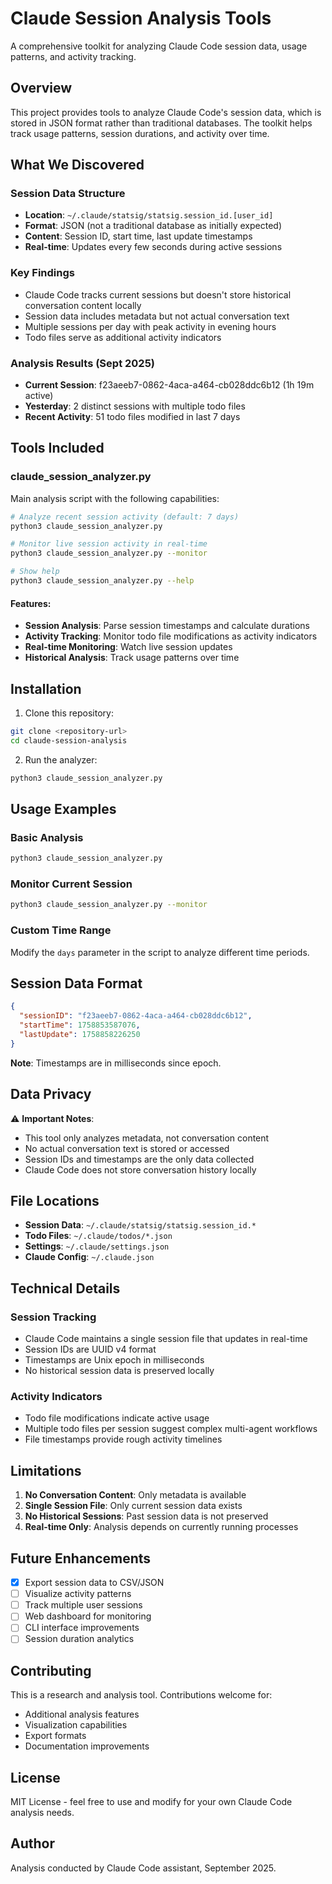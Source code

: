 # Claude Session Analysis Tools

A comprehensive toolkit for analyzing Claude Code session data, usage patterns, and activity tracking.

## Overview

This project provides tools to analyze Claude Code's session data, which is stored in JSON format rather than traditional databases. The toolkit helps track usage patterns, session durations, and activity over time.

## What We Discovered

### Session Data Structure
- **Location**: `~/.claude/statsig/statsig.session_id.[user_id]`
- **Format**: JSON (not a traditional database as initially expected)
- **Content**: Session ID, start time, last update timestamps
- **Real-time**: Updates every few seconds during active sessions

### Key Findings
- Claude Code tracks current sessions but doesn't store historical conversation content locally
- Session data includes metadata but not actual conversation text
- Multiple sessions per day with peak activity in evening hours
- Todo files serve as additional activity indicators

### Analysis Results (Sept 2025)
- **Current Session**: f23aeeb7-0862-4aca-a464-cb028ddc6b12 (1h 19m active)
- **Yesterday**: 2 distinct sessions with multiple todo files
- **Recent Activity**: 51 todo files modified in last 7 days

## Tools Included

### claude_session_analyzer.py
Main analysis script with the following capabilities:

```bash
# Analyze recent session activity (default: 7 days)
python3 claude_session_analyzer.py

# Monitor live session activity in real-time
python3 claude_session_analyzer.py --monitor

# Show help
python3 claude_session_analyzer.py --help
```

#### Features:
- **Session Analysis**: Parse session timestamps and calculate durations
- **Activity Tracking**: Monitor todo file modifications as activity indicators
- **Real-time Monitoring**: Watch live session updates
- **Historical Analysis**: Track usage patterns over time

## Installation

1. Clone this repository:
```bash
git clone <repository-url>
cd claude-session-analysis
```

2. Run the analyzer:
```bash
python3 claude_session_analyzer.py
```

## Usage Examples

### Basic Analysis
```bash
python3 claude_session_analyzer.py
```

### Monitor Current Session
```bash
python3 claude_session_analyzer.py --monitor
```

### Custom Time Range
Modify the `days` parameter in the script to analyze different time periods.

## Session Data Format

```json
{
  "sessionID": "f23aeeb7-0862-4aca-a464-cb028ddc6b12",
  "startTime": 1758853587076,
  "lastUpdate": 1758858226250
}
```

**Note**: Timestamps are in milliseconds since epoch.

## Data Privacy

⚠️ **Important Notes**:
- This tool only analyzes metadata, not conversation content
- No actual conversation text is stored or accessed
- Session IDs and timestamps are the only data collected
- Claude Code does not store conversation history locally

## File Locations

- **Session Data**: `~/.claude/statsig/statsig.session_id.*`
- **Todo Files**: `~/.claude/todos/*.json`
- **Settings**: `~/.claude/settings.json`
- **Claude Config**: `~/.claude.json`

## Technical Details

### Session Tracking
- Claude Code maintains a single session file that updates in real-time
- Session IDs are UUID v4 format
- Timestamps are Unix epoch in milliseconds
- No historical session data is preserved locally

### Activity Indicators
- Todo file modifications indicate active usage
- Multiple todo files per session suggest complex multi-agent workflows
- File timestamps provide rough activity timelines

## Limitations

1. **No Conversation Content**: Only metadata is available
2. **Single Session File**: Only current session data exists
3. **No Historical Sessions**: Past session data is not preserved
4. **Real-time Only**: Analysis depends on currently running processes

## Future Enhancements

- [x] Export session data to CSV/JSON
- [ ] Visualize activity patterns
- [ ] Track multiple user sessions
- [ ] Web dashboard for monitoring
- [ ] CLI interface improvements
- [ ] Session duration analytics

## Contributing

This is a research and analysis tool. Contributions welcome for:
- Additional analysis features
- Visualization capabilities
- Export formats
- Documentation improvements

## License

MIT License - feel free to use and modify for your own Claude Code analysis needs.

## Author

Analysis conducted by Claude Code assistant, September 2025.